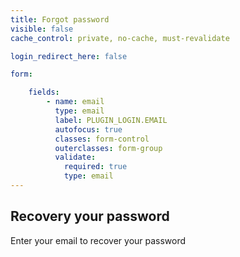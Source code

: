 ```yaml
---
title: Forgot password
visible: false
cache_control: private, no-cache, must-revalidate

login_redirect_here: false

form:

    fields:
        - name: email
          type: email
          label: PLUGIN_LOGIN.EMAIL
          autofocus: true
          classes: form-control
          outerclasses: form-group
          validate:
            required: true
            type: email
---
```

## Recovery your password

Enter your email to recover your password
